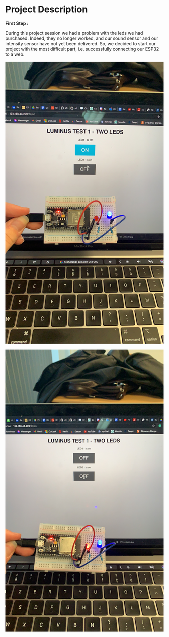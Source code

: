 # Project Description


**First Step :**

During this project session we had a problem with the leds we had purchased. Indeed, they no longer worked, and our sound sensor and our intensity sensor have not yet been delivered.
So, we decided to start our project with the most difficult part, i.e. successfully connecting our ESP32 to a web.

![Test Image00](https://github.com/efrei-paris-sud/2020-C-Just-do-it/blob/main/project/doc/130828138_744825989491168_1379644052568662702_n.png)


![Board](https://github.com/efrei-paris-sud/2020-C-Just-do-it/blob/main/project/doc/131418060_552229152850934_582179892061940815_n.png)


